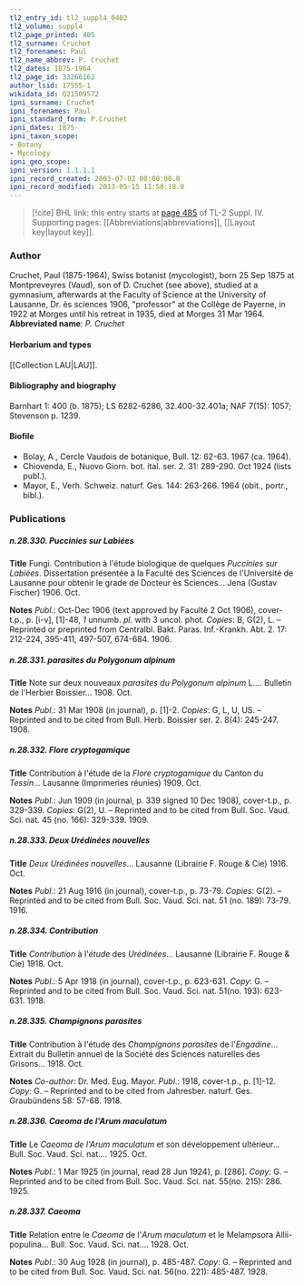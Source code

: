 ```yaml
---
tl2_entry_id: tl2_suppl4_0402
tl2_volume: suppl4
tl2_page_printed: 485
tl2_surname: Cruchet
tl2_forenames: Paul
tl2_name_abbrev: P. Cruchet
tl2_dates: 1875-1964
tl2_page_id: 33266162
author_lsid: 17555-1
wikidata_id: Q21509572
ipni_surname: Cruchet
ipni_forenames: Paul
ipni_standard_form: P.Cruchet
ipni_dates: 1875-
ipni_taxon_scope: 
- Botany
- Mycology
ipni_geo_scope: 
ipni_version: 1.1.1.1
ipni_record_created: 2003-07-02 00:00:00.0
ipni_record_modified: 2013-05-15 11:50:18.0
---
```



> [!cite] BHL link: this entry starts at [page 485](https://www.biodiversitylibrary.org/page/33266162) of TL-2 Suppl. IV.
> Supporting pages: [[Abbreviations|abbreviations]], [[Layout key|layout key]].

### Author

Cruchet, Paul (1875-1964), Swiss botanist (mycologist), born 25 Sep 1875 at Montpreveyres (Vaud), son of D. Cruchet (see above), studied at a gymnasium, afterwards at the Faculty of Science at the University of Lausanne, Dr. ès sciences 1906, "professor" at the Collège de Payerne, in 1922 at Morges until his retreat in 1935, died at Morges 31 Mar 1964. 
**Abbreviated name**: *P. Cruchet*

#### Herbarium and types

[[Collection LAU|LAU]].

#### Bibliography and biography

Barnhart 1: 400 (b. 1875); LS 6282-6286, 32.400-32.401a; NAF 7(15): 1057; Stevenson p. 1239.

#### Biofile

- Bolay, A., Cercle Vaudois de botanique, Bull. 12: 62-63. 1967 (ca. 1964).
- Chiovenda, E., Nuovo Giorn. bot. ital. ser. 2. 31: 289-290. Oct 1924 (lists publ.).
- Mayor, E., Verh. Schweiz. naturf. Ges. 144: 263-266. 1964 (obit., portr., bibl.).

### Publications

##### n.28.330. Puccinies sur Labiées

**Title**
Fungi. Contribution à l'étude biologique de quelques *Puccinies sur Labiées*. Dissertation présentée à la Faculté des Sciences de l'Université de Lausanne pour obtenir le grade de Docteur ès Sciences... Jena (Gustav Fischer) 1906. Oct.

**Notes**
*Publ*.: Oct-Dec 1906 (text approved by Faculté 2 Oct 1906), cover-t.p., p. \[i-v\], \[1\]-48, *1* unnumb. *pl*. with 3 uncol. phot. *Copies*: B, G(2), L. – Reprinted or preprinted from Centralbl. Bakt. Paras. Inf.-Krankh. Abt. 2. 17: 212-224, 395-411, 497-507, 674-684. 1906.

##### n.28.331. parasites du Polygonum alpinum

**Title**
Note sur deux nouveaux *parasites du Polygonum alpinum* L.... Bulletin de l'Herbier Boissier... 1908. Oct.

**Notes**
*Publ*.: 31 Mar 1908 (in journal), p. \[1\]-2. *Copies*: G, L, U, US. – Reprinted and to be cited from Bull. Herb. Boissier ser. 2. 8(4): 245-247. 1908.

##### n.28.332. Flore cryptogamique

**Title**
Contribution à l'étude de la *Flore cryptogamique* du Canton du *Tessin*... Lausanne (Imprimeries réunies) 1909. Oct.

**Notes**
*Publ*.: Jun 1909 (in journal, p. 339 signed 10 Dec 1908), cover-t.p., p. 329-339. *Copies*: G(2), U. – Reprinted and to be cited from Bull. Soc. Vaud. Sci. nat. 45 (no. 166): 329-339. 1909.

##### n.28.333. Deux Urédinées nouvelles

**Title**
*Deux Urédinées nouvelles*... Lausanne (Librairie F. Rouge & Cie) 1916. Oct.

**Notes**
*Publ*.: 21 Aug 1916 (in journal), cover-t.p., p. 73-79. *Copies*: G(2). – Reprinted and to be cited from Bull. Soc. Vaud. Sci. nat. 51 (no. 189): 73-79. 1916.

##### n.28.334. Contribution

**Title**
*Contribution* à l'*étude* des *Urédinées*... Lausanne (Librairie F. Rouge & Cie) 1918. Oct.

**Notes**
*Publ*.: 5 Apr 1918 (in journal), cover-t.p., p. 623-631. *Copy*: G. – Reprinted and to be cited from Bull. Soc. Vaud. Sci. nat. 51(no. 193): 623-631. 1918.

##### n.28.335. Champignons parasites

**Title**
Contribution à l'étude des *Champignons parasites* de l'*Engadine*... Extrait du Bulletin annuel de la Société des Sciences naturelles des Grisons... 1918. Oct.

**Notes**
*Co-author*: Dr. Med. Eug. Mayor.
*Publ*.: 1918, cover-t.p., p. \[1\]-12. *Copy*: G. – Reprinted and to be cited from Jahresber. naturf. Ges. Graubündens 58: 57-68. 1918.

##### n.28.336. Caeoma de l'Arum maculatum

**Title**
Le *Caeoma de l'Arum maculatum* et son développement ultérieur... Bull. Soc. Vaud. Sci. nat.... 1925. Oct.

**Notes**
*Publ*.: 1 Mar 1925 (in journal, read 28 Jun 1924), p. \[286\]. *Copy*: G. – Reprinted and to be cited from Bull. Soc. Vaud. Sci. nat. 55(no. 215): 286. 1925.

##### n.28.337. Caeoma

**Title**
Relation entre le *Caeoma* de l'*Arum maculatum* et le Melampsora Allii-populina... Bull. Soc. Vaud. Sci. nat.... 1928. Oct.

**Notes**
*Publ*.: 30 Aug 1928 (in journal), p. 485-487. *Copy*: G. – Reprinted and to be cited from Bull. Soc. Vaud. Sci. nat. 56(no. 221): 485-487. 1928.

